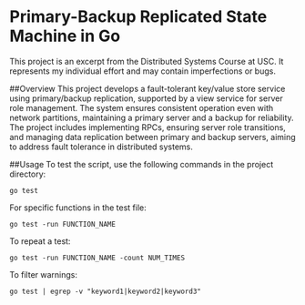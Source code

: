 # Primary-Backup Replicated State Machine in Go

This project is an excerpt from the Distributed Systems Course at USC. It represents my individual effort and may contain imperfections or bugs.

##Overview
This project develops a fault-tolerant key/value store service using primary/backup replication, supported by a view service for server role management. The system ensures consistent operation even with network partitions, maintaining a primary server and a backup for reliability. The project includes implementing RPCs, ensuring server role transitions, and managing data replication between primary and backup servers, aiming to address fault tolerance in distributed systems.

##Usage
To test the script, use the following commands in the project directory:

`go test`

For specific functions in the test file:

`go test -run FUNCTION_NAME`

To repeat a test:

`go test -run FUNCTION_NAME -count NUM_TIMES`

To filter warnings:

`go test | egrep -v "keyword1|keyword2|keyword3"`
